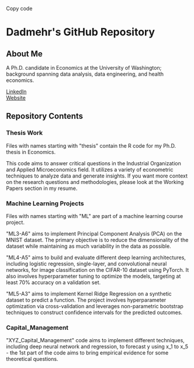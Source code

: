 Copy code
# Dadmehr's GitHub Repository

## About Me
A Ph.D. candidate in Economics at the University of Washington; background spanning data analysis, data engineering, and health economics.

[LinkedIn](https://www.linkedin.com/in/dadmehr-didgar/)  
[Website](https://www.sites.google.com/view/dadmehrdidgar)  

## Repository Contents

### Thesis Work
Files with names starting with "thesis" contain the R code for my Ph.D. thesis in Economics. 

This code aims to answer critical questions in the Industrial Organization and Applied Microeconomics field. It utilizes a variety of econometric techniques to analyze data and generate insights. If you want more context on the research questions and methodologies, please look at the Working Papers section in my resume.

### Machine Learning Projects
Files with names starting with "ML" are part of a machine learning course project.

"ML3-A6" aims to implement Principal Component Analysis (PCA) on the MNIST dataset. The primary objective is to reduce the dimensionality of the dataset while maintaining as much variability in the data as possible.

"ML4-A5" aims to build and evaluate different deep learning architectures, including logistic regression, single-layer, and convolutional neural networks, for image classification on the CIFAR-10 dataset using PyTorch. It also involves hyperparameter tuning to optimize the models, targeting at least 70% accuracy on a validation set.

"ML5-A3" aims to implement Kernel Ridge Regression on a synthetic dataset to predict a function. The project involves hyperparameter optimization via cross-validation and leverages non-parametric bootstrap techniques to construct confidence intervals for the predicted outcomes.

### Capital_Management
"XYZ_Capital_Management" code aims to implement different techniques, including deep neural network and regression, to forecast y using x_1 to x_5 - the 1st part of the code aims to bring empirical evidence for some theoretical questions.
